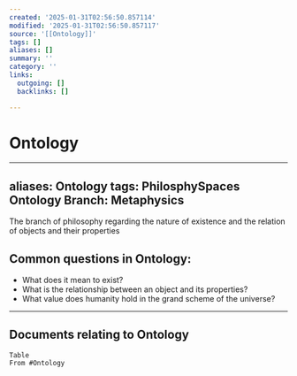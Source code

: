 ```yaml
---
created: '2025-01-31T02:56:50.857114'
modified: '2025-01-31T02:56:50.857117'
source: '[[Ontology]]'
tags: []
aliases: []
summary: ''
category: ''
links:
  outgoing: []
  backlinks: []

---
```


# Ontology

---
aliases: Ontology
tags: PhilosphySpaces Ontology
Branch: Metaphysics
---
The branch of philosophy regarding the nature of existence and the relation of objects and their properties

## Common questions in Ontology:
- What does it mean to exist?
- What is the relationship between an object and its properties?
- What value does humanity hold in the grand scheme of the universe?






___
## Documents relating to Ontology
```dataview
Table
From #Ontology 
```

